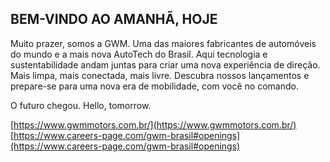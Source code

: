 ## BEM-VINDO AO AMANHÃ, HOJE

Muito prazer, somos a GWM. Uma das maiores fabricantes de automóveis do mundo e a mais nova AutoTech do Brasil. 
Aqui tecnologia e sustentabilidade andam juntas para criar uma nova experiência de direção. 
Mais limpa, mais conectada, mais livre. 
Descubra nossos lançamentos e prepare-se para uma nova era de mobilidade, com você no comando. 

O futuro chegou. Hello, tomorrow.

[https://www.gwmmotors.com.br/](https://www.gwmmotors.com.br/)
[https://www.careers-page.com/gwm-brasil#openings](https://www.careers-page.com/gwm-brasil#openings)
